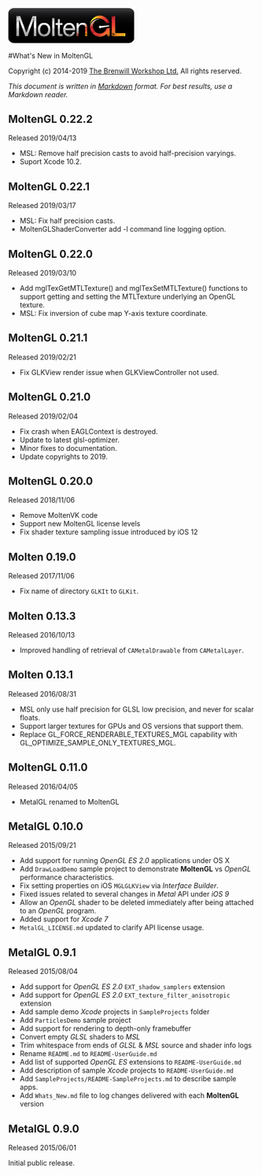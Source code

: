 <a class="site-logo" href="http://www.moltengl.com/" title="MoltenGL">
<img src="images/MoltenGL-Logo-Banner.png" alt="MoltenGL Home" style="width:256px;height:auto">
</a>

#What's New in MoltenGL

Copyright (c) 2014-2019 [The Brenwill Workshop Ltd.](http://www.brenwill.com) All rights reserved.

*This document is written in [Markdown](http://en.wikipedia.org/wiki/Markdown) format. 
For best results, use a Markdown reader.*



MoltenGL 0.22.2
---------------

Released 2019/04/13

- MSL: Remove half precision casts to avoid half-precision varyings.
- Suport Xcode 10.2.



MoltenGL 0.22.1
---------------

Released 2019/03/17

- MSL: Fix half precision casts.
- MoltenGLShaderConverter add -l command line logging option.



MoltenGL 0.22.0
---------------

Released 2019/03/10

- Add mglTexGetMTLTexture() and mglTexSetMTLTexture() functions to support 
  getting and setting the MTLTexture underlying an OpenGL texture.
- MSL: Fix inversion of cube map Y-axis texture coordinate.



MoltenGL 0.21.1
---------------

Released 2019/02/21

- Fix GLKView render issue when GLKViewController not used.



MoltenGL 0.21.0
---------------

Released 2019/02/04

- Fix crash when EAGLContext is destroyed.
- Update to latest glsl-optimizer.
- Minor fixes to documentation.
- Update copyrights to 2019.



MoltenGL 0.20.0
---------------

Released 2018/11/06

- Remove MoltenVK code
- Support new MoltenGL license levels
- Fix shader texture sampling issue introduced by iOS 12



Molten 0.19.0
-------------

Released 2017/11/06


- Fix name of directory `GLKIt` to `GLKit`.



Molten 0.13.3
-------------

Released 2016/10/13


- Improved handling of retrieval of `CAMetalDrawable` from `CAMetalLayer`.



Molten 0.13.1
-------------

Released 2016/08/31

- MSL only use half precision for GLSL low precision, and never for scalar floats.
- Support larger textures for GPUs and OS versions that support them.
- Replace GL_FORCE_RENDERABLE_TEXTURES_MGL capability with GL_OPTIMIZE_SAMPLE_ONLY_TEXTURES_MGL.



MoltenGL 0.11.0
---------------

Released 2016/04/05

- MetalGL renamed to MoltenGL



MetalGL 0.10.0
--------------

Released 2015/09/21

- Add support for running *OpenGL ES 2.0* applications under OS X
- Add `DrawLoadDemo` sample project to demonstrate **MoltenGL** vs *OpenGL* 
  performance characteristics.
- Fix setting properties on iOS `MGLGLKView` via *Interface Builder*.
- Fixed issues related to several changes in *Metal* API under *iOS 9*
- Allow an *OpenGL* shader to be deleted immediately after being attached to an *OpenGL* program.
- Added support for *Xcode 7*
- `MetalGL_LICENSE.md` updated to clarify API license usage.



MetalGL 0.9.1
-------------

Released 2015/08/04

- Add support for *OpenGL ES 2.0* `EXT_shadow_samplers` extension
- Add support for *OpenGL ES 2.0* `EXT_texture_filter_anisotropic` extension
- Add sample demo *Xcode* projects in `SampleProjects` folder
- Add `ParticlesDemo` sample project
- Add support for rendering to depth-only framebuffer
- Convert empty *GLSL* shaders to *MSL*
- Trim whitespace from ends of *GLSL* & *MSL* source and shader info logs
- Rename `README.md` to `README-UserGuide.md`
- Add list of supported *OpenGL ES* extensions to `README-UserGuide.md`
- Add description of sample *Xcode* projects to `README-UserGuide.md`
- Add `SampleProjects/README-SampleProjects.md` to describe sample apps.
- Add `Whats_New.md` file to log changes delivered with each **MoltenGL** version



MetalGL 0.9.0
-------------

Released 2015/06/01

Initial public release.

